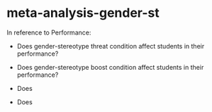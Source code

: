 # meta-analysis-gender-st

In reference to Performance:

- Does gender-stereotype threat condition affect students in their performance?

- Does gender-stereotype boost condition affect students in their performance?

- Does 

- Does
